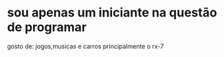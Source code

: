 # sou apenas um iniciante na questão de programar
gosto de: jogos,musicas e carros principalmente o rx-7

[](https://tenor.com/pt-BR/view/skull-gif-25694630.gif)

